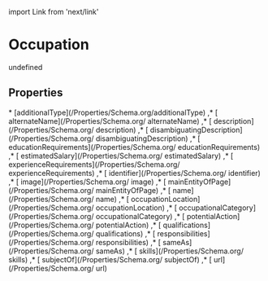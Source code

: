 import Link from 'next/link'
# Occupation

undefined

## Properties

<Grid>
* [additionalType](/Properties/Schema.org/additionalType)
,* [ alternateName](/Properties/Schema.org/ alternateName)
,* [ description](/Properties/Schema.org/ description)
,* [ disambiguatingDescription](/Properties/Schema.org/ disambiguatingDescription)
,* [ educationRequirements](/Properties/Schema.org/ educationRequirements)
,* [ estimatedSalary](/Properties/Schema.org/ estimatedSalary)
,* [ experienceRequirements](/Properties/Schema.org/ experienceRequirements)
,* [ identifier](/Properties/Schema.org/ identifier)
,* [ image](/Properties/Schema.org/ image)
,* [ mainEntityOfPage](/Properties/Schema.org/ mainEntityOfPage)
,* [ name](/Properties/Schema.org/ name)
,* [ occupationLocation](/Properties/Schema.org/ occupationLocation)
,* [ occupationalCategory](/Properties/Schema.org/ occupationalCategory)
,* [ potentialAction](/Properties/Schema.org/ potentialAction)
,* [ qualifications](/Properties/Schema.org/ qualifications)
,* [ responsibilities](/Properties/Schema.org/ responsibilities)
,* [ sameAs](/Properties/Schema.org/ sameAs)
,* [ skills](/Properties/Schema.org/ skills)
,* [ subjectOf](/Properties/Schema.org/ subjectOf)
,* [ url](/Properties/Schema.org/ url)

</Grid>

